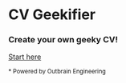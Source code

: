 # CV Geekifier

### Create your own geeky CV!

[Start here](https://romantic-ardinghelli-e7f0cc.netlify.com/)


<sup>* Powered by Outbrain Engineering</sup>
